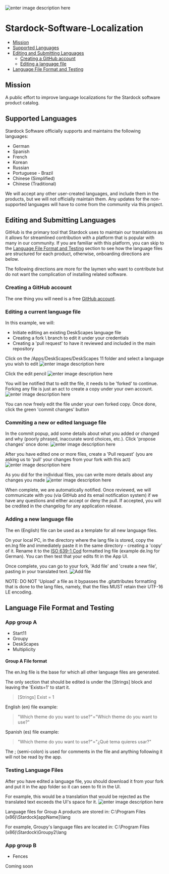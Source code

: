 ![enter image description here](https://www.stardock.com/press/stardock%20branding/images/software/logo_strsof_fullcolor_full.png)
# Stardock-Software-Localization

 - [Mission](#mission)
 - [Supported Languages](#supported-languages)
 - [Editing and Submitting Languages](#editing-and-submitting-languages)
	 - [Creating a GitHub account](#creating-a-github-account)
	 - [Editing a language file](#editing-a-language-file)
- [Language File Format and Testing](#Language-File-Format-and-Testing)

## Mission
A public effort to improve language localizations for the Stardock software product catalog.

## Supported Languages
Stardock Software officially supports and maintains the following languages:
-   German
-   Spanish
-   French
-   Korean
-   Russian
-   Portuguese - Brazil
-   Chinese (Simplified)
-   Chinese (Traditional)
 
We will accept any other user-created languages, and include them in the products, but we will not officially maintain them.  Any updates for the non-supported languages will have to come from the community via this project.

## Editing and Submitting Languages
GitHub is the primary tool that Stardock uses to maintain our translations as it allows for streamlined contribution with a platform that is popular with many in our community. If you are familiar with this platform, you can skip to the [Language File Format and Testing](#language-file-format-and-testing) section to see how the language files are structured for each product, otherwise, onboarding directions are below.

The following directions are more for the laymen who want to contribute but do not want the complication of installing related software.
### Creating a GitHub account
The one thing you will need is a free [GitHub account](https://github.com/join). 

### Editing a current language file
In this example, we will:
 - Initiate editing an existing DeskScapes language file
 - Creating a fork \ branch to edit it under your credentials
 - Creating a 'pull request' to have it reviewed and included in the main repository

Click on the /Apps/DeskScapes/DeskScapes 11 folder and select a language you wish to edit
![enter image description here](https://cdn.stardock.us/support/uploads/msedge_2024-01-19_12-10-18.png)

Click the edit pencil 
![enter image description here](https://cdn.stardock.us/support/uploads/Teams_2023-10-02_13-24-45sdrohan.png)

You will be notified that to edit the file, it needs to be 'forked' to continue.  Forking any file is just an act to create a copy under your own account.
![enter image description here](https://cdn.stardock.us/support/uploads/Teams_2023-10-02_13-28-54sdrohan.png)

You can now freely edit the file under your own forked copy.  Once done, click the green 'commit changes' button

### Commiting a new or edited language file
In the commit popup, add some details about what you added or changed and why (poorly phrased, inaccurate word choices, etc.). Click 'propose changes' once done:
![enter image description here](https://cdn.stardock.us/support/uploads/Teams_2023-10-02_13-32-02sdrohan.png)

After you have edited one or more files, create a 'Pull request' (you are asking us to 'pull' your changes from your fork with this act)
![enter image description here](https://cdn.stardock.us/support/uploads/msedge_2024-01-19_12-29-48.png)

As you did for the individual files, you can write more details about any changes you made
![enter image description here](https://cdn.stardock.us/support/uploads/Teams_2023-10-02_13-36-21sdrohan.png)

When complete, we are automatically notified. Once reviewed, we will communicate with you (via GitHub and its email notification system) if we have any questions and either accept or deny the pull. If accepted, you will be credited in the changelog for any application release. 

### Adding a new language file
The en (English) file can be used as a template for all new language files.  

On your local PC, in the directory where the lang file is stored, copy the en.lng file and immediately paste it in the same directory - creating a 'copy' of it.  Rename it to the [ISO 639-1 Cod](https://www.loc.gov/standards/iso639-2/php/code_list.php) formatted lng file (example de.lng for German).  You can then test that your edits fit in the App UI.

Once complete, you can go to your fork, 'Add file' and 'create a new file', pasting in your translated text. 
![Add file](https://cdn.stardock.us/support/uploads/msedge_2023-10-04_11-12-09.png)

NOTE: DO NOT 'Upload' a file as it bypasses the .gitattributes formatting that is done to the lang files, namely, that the files MUST retain their UTF-16 LE encoding. 

## Language File Format and Testing
### App group A

 - Start11
 - Groupy
 - DeskScapes
 - Multiplicity

#### Group A File format
The en.lng file is the base for which all other language files are generated. 

The only section that should be edited is under the [Strings] block and leaving the 'Exists=1' to start it.
>[Strings]
>Exist = 1

English (en) file example:

> "Which theme do you want to use?"="Which theme do you want to use?"

Spanish (es) file example:

> "Which theme do you want to use?"="¿Qué tema quieres usar?"

The ; (semi-colon) is used for comments in the file and anything following it will not be read by the app.

### Testing Language Files
After you have edited a language file, you should download it from your fork and put it in the app folder so it can seen to fit in the UI.

For example, this would be a translation that would be rejected as the translated text exceeds the UI's space for it.
![enter image description here](https://cdn.stardock.us/support/uploads/msedge_2023-10-02_16-04-45.png)

Language files for Group A products are stored in:
C:\Program Files (x86)\Stardock\[appName]\lang

For example, Groupy's language files are located in:
C:\Program Files (x86)\Stardock\Groupy2\lang

### App group B


 - Fences
 
 Coming soon
